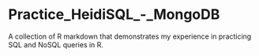 # Practice_HeidiSQL_-_MongoDB
A collection of R markdown that demonstrates my experience in practicing SQL and NoSQL queries in R.
